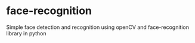 # face-recognition
Simple face detection and recognition using openCV and face-recognition library in python
